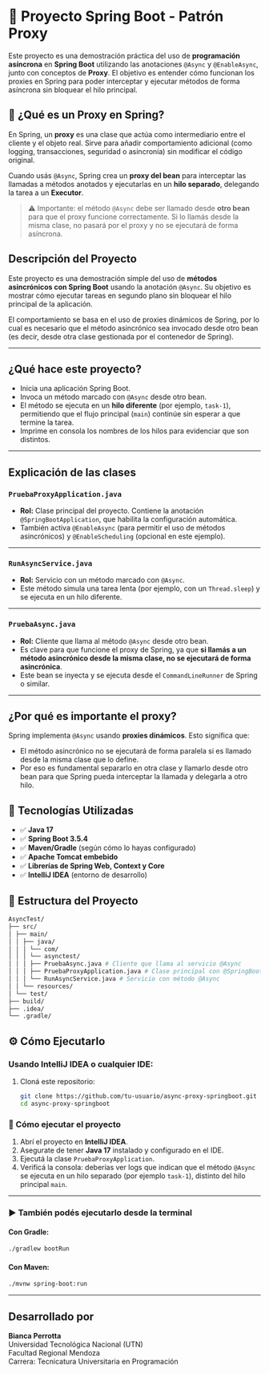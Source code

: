 # 🧪 Proyecto Spring Boot - Patrón Proxy

Este proyecto es una demostración práctica del uso de **programación asíncrona** en **Spring Boot** utilizando las anotaciones `@Async` y `@EnableAsync`, junto con conceptos de **Proxy**. El objetivo es entender cómo funcionan los proxies en Spring para poder interceptar y ejecutar métodos de forma asíncrona sin bloquear el hilo principal.

## 🧠 ¿Qué es un Proxy en Spring?

En Spring, un **proxy** es una clase que actúa como intermediario entre el cliente y el objeto real. Sirve para añadir comportamiento adicional (como logging, transacciones, seguridad o asincronía) sin modificar el código original. 

Cuando usás `@Async`, Spring crea un **proxy del bean** para interceptar las llamadas a métodos anotados y ejecutarlas en un **hilo separado**, delegando la tarea a un **Executor**.

> ⚠️ Importante: el método `@Async` debe ser llamado desde **otro bean** para que el proxy funcione correctamente. Si lo llamás desde la misma clase, no pasará por el proxy y no se ejecutará de forma asíncrona.

## Descripción del Proyecto

Este proyecto es una demostración simple del uso de **métodos asincrónicos con Spring Boot** usando la anotación `@Async`. Su objetivo es mostrar cómo ejecutar tareas en segundo plano sin bloquear el hilo principal de la aplicación.

El comportamiento se basa en el uso de proxies dinámicos de Spring, por lo cual es necesario que el método asincrónico sea invocado desde otro bean (es decir, desde otra clase gestionada por el contenedor de Spring).

---

## ¿Qué hace este proyecto?

- Inicia una aplicación Spring Boot.
- Invoca un método marcado con `@Async` desde otro bean.
- El método se ejecuta en un **hilo diferente** (por ejemplo, `task-1`), permitiendo que el flujo principal (`main`) continúe sin esperar a que termine la tarea.
- Imprime en consola los nombres de los hilos para evidenciar que son distintos.

---

## Explicación de las clases

### `PruebaProxyApplication.java`

- **Rol:** Clase principal del proyecto. Contiene la anotación `@SpringBootApplication`, que habilita la configuración automática.
- También activa `@EnableAsync` (para permitir el uso de métodos asincrónicos) y `@EnableScheduling` (opcional en este ejemplo).

---

### `RunAsyncService.java`

- **Rol:** Servicio con un método marcado con `@Async`.
- Este método simula una tarea lenta (por ejemplo, con un `Thread.sleep`) y se ejecuta en un hilo diferente.

---

### `PruebaAsync.java`

- **Rol:** Cliente que llama al método `@Async` desde otro bean.
- Es clave para que funcione el proxy de Spring, ya que **si llamás a un método asincrónico desde la misma clase, no se ejecutará de forma asincrónica**.
- Este bean se inyecta y se ejecuta desde el `CommandLineRunner` de Spring o similar.

---

## ¿Por qué es importante el proxy?

Spring implementa `@Async` usando **proxies dinámicos**. Esto significa que:
- El método asincrónico no se ejecutará de forma paralela si es llamado desde la misma clase que lo define.
- Por eso es fundamental separarlo en otra clase y llamarlo desde otro bean para que Spring pueda interceptar la llamada y delegarla a otro hilo.

## 🚀 Tecnologías Utilizadas

- ✅ **Java 17**
- ✅ **Spring Boot 3.5.4**
- ✅ **Maven/Gradle** (según cómo lo hayas configurado)
- ✅ **Apache Tomcat embebido**
- ✅ **Librerías de Spring Web, Context y Core**
- ✅ **IntelliJ IDEA** (entorno de desarrollo)

## 📂 Estructura del Proyecto
```bash
AsyncTest/
├── src/
│ ├── main/
│ │ ├── java/
│ │ │ └── com/
│ │ │ └── asynctest/
│ │ │ ├── PruebaAsync.java # Cliente que llama al servicio @Async
│ │ │ ├── PruebaProxyApplication.java # Clase principal con @SpringBootApplication y @EnableAsync
│ │ │ └── RunAsyncService.java # Servicio con método @Async
│ │ └── resources/
│ └── test/
├── build/
├── .idea/
└── .gradle/
```

## ⚙️ Cómo Ejecutarlo

### Usando IntelliJ IDEA o cualquier IDE:

1. Cloná este repositorio:
   ```bash
   git clone https://github.com/tu-usuario/async-proxy-springboot.git
   cd async-proxy-springboot
### 🧪 Cómo ejecutar el proyecto

1. Abrí el proyecto en **IntelliJ IDEA**.
2. Asegurate de tener **Java 17** instalado y configurado en el IDE.
3. Ejecutá la clase `PruebaProxyApplication`.
4. Verificá la consola: deberías ver logs que indican que el método `@Async` se ejecuta en un hilo separado (por ejemplo `task-1`), distinto del hilo principal `main`.

---

### ▶️ También podés ejecutarlo desde la terminal

#### Con Gradle:
```bash
./gradlew bootRun
```
#### Con Maven:
```bash
./mvnw spring-boot:run
```
---
## Desarrollado por
**Bianca Perrotta**  
Universidad Tecnológica Nacional (UTN)  
Facultad Regional Mendoza  
Carrera: Tecnicatura Universitaria en Programación
